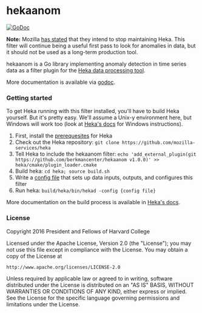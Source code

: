 hekaanom
========

[![GoDoc](https://godoc.org/github.com/berkmancenter/hekaanom?status.png)](https://godoc.org/github.com/berkmancenter/hekaanom)

**Note:** Mozilla [has stated](https://mail.mozilla.org/pipermail/heka/2016-May/001059.html) that they intend to stop maintaining Heka. This filter will continue being a useful first pass to look for anomalies in data, but it should not be used as a long-term production tool.

hekaanom is a Go library implementing anomaly detection in time series data as a filter plugin for the [Heka data processing tool](https://hekad.readthedocs.org).

More documentation is available via [godoc](https://godoc.org/github.com/berkmancenter/hekaanom).

### Getting started

To get Heka running with this filter installed, you'll have to build Heka yourself. But it's pretty easy. We'll assume a Unix-y environment here, but Windows will work too (look at [Heka's docs](http://hekad.readthedocs.io/en/v0.10.0/installing.html) for Windows instructions).

1. First, install the [prerequesites](http://hekad.readthedocs.io/en/v0.10.0/installing.html#from-source) for Heka
2. Check out the Heka repository: `git clone https://github.com/mozilla-services/heka`
3. Tell Heka to include the hekaanom filter: `echo 'add_external_plugin(git https://github.com/berkmancenter/hekaanom v1.0.0)' >> heka/cmake/plugin_loader.cmake`
4. Build heka: `cd heka; source build.sh`
5. Write a [config file](http://hekad.readthedocs.io/en/v0.10.0/config/index.html) that sets up data inputs, outputs, and configures this filter
6. Run heka: `build/heka/bin/hekad -config {config file}`

More documentation on the build process is available in [Heka's docs](http://hekad.readthedocs.io/en/v0.10.0/installing.html).

### License

Copyright 2016 President and Fellows of Harvard College

Licensed under the Apache License, Version 2.0 (the "License");
you may not use this file except in compliance with the License.
You may obtain a copy of the License at

    http://www.apache.org/licenses/LICENSE-2.0

Unless required by applicable law or agreed to in writing, software
distributed under the License is distributed on an "AS IS" BASIS,
WITHOUT WARRANTIES OR CONDITIONS OF ANY KIND, either express or implied.
See the License for the specific language governing permissions and
limitations under the License.
